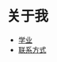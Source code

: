 # 关于我
- [学业](./education.md)
- [联系方式](./contact.md)

<script src="https://giscus.app/client.js"
        data-repo="Miuarcher/Miuarcher.github.io"
        data-repo-id="R_kgDOPo7_XA"
        data-category="Announcements"
        data-category-id="DIC_kwDOPo7_XM4Cu7Pw"
        data-mapping="pathname"
        data-strict="0"
        data-reactions-enabled="1"
        data-emit-metadata="0"
        data-input-position="bottom"
        data-theme="preferred_color_scheme"
        data-lang="zh-CN"
        crossorigin="anonymous"
        async>
</script>
